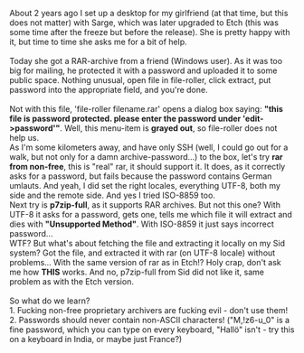 <html><body><p>About 2 years ago I set up a desktop for my girlfriend (at that time, but this does not matter) with Sarge, which was later upgraded to Etch (this was some time after the freeze but before the release). She is pretty happy with it, but time to time she asks me for a bit of help.<br>
<br>
Today she got a RAR-archive from a friend (Windows user). As it was too big for mailing, he protected it with a password and uploaded it to some public space. Nothing unusual, open file in file-roller, click extract, put password into the appropriate field, and you're done.<br>
<br>
Not with this file, 'file-roller filename.rar' opens a dialog box saying: <strong>"this file is password protected. please enter the password under 'edit-&gt;password'"</strong>. Well, this menu-item is <strong>grayed out</strong>, so file-roller does not help us.<br>
As I'm some kilometers away, and have only SSH (well, I could go out for a walk, but not only for a damn archive-password...) to the box, let's try <strong>rar from non-free</strong>, this is "real" rar, it should support it. It does, as it correctly asks for a password, but fails because the password contains German umlauts. And yeah, I did set the right locales, everything UTF-8, both my side and the remote side. And yes I tried ISO-8859 too.<br>
Next try is <strong>p7zip-full</strong>, as it supports RAR archives. But not this one? With UTF-8 it asks for a password, gets one, tells me which file it will extract and dies with <strong>"Unsupported Method"</strong>. With ISO-8859 it just says incorrect password...<br>
WTF? But what's about fetching the file and extracting it locally on my Sid system? Got the file, and extracted it with rar (on UTF-8 locale) without problems... With the same version of rar as in Etch!? Holy crap, don't ask me how <strong>THIS</strong> works. And no, p7zip-full from Sid did not like it, same problem as with the Etch version.<br>
<br>
So what do we learn?<br>
1. Fucking non-free proprietary archivers are fucking evil - don't use them!<br>
2. Passwords should never contain non-ASCII characters! ("M,!z6-u_0" is a fine password, which you can type on every keyboard, "Hallö" isn't - try this on a keyboard in India, or maybe just France?)</p></body></html>